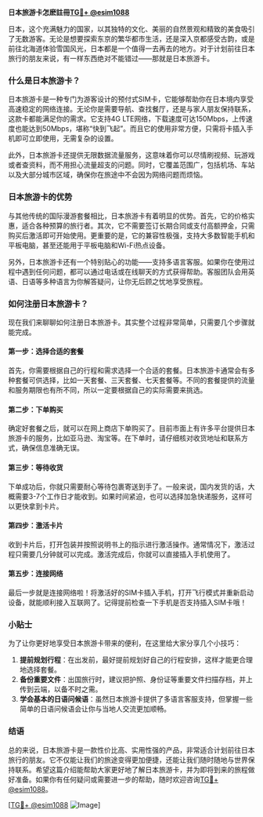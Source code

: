 **日本旅游卡怎麽註冊[TG💪+ @esim1088](https://t.me/s/esim1088)**

日本，这个充满魅力的国家，以其独特的文化、美丽的自然景观和精致的美食吸引了无数游客。无论是想要探索东京的繁华都市生活，还是深入京都感受古韵，或是前往北海道体验雪国风光，日本都是一个值得一去再去的地方。对于计划前往日本旅行的朋友来说，有一样东西绝对不能错过——那就是日本旅游卡。

### 什么是日本旅游卡？

日本旅游卡是一种专门为游客设计的预付式SIM卡，它能够帮助你在日本境内享受高速稳定的网络连接。无论你是需要导航、查找餐厅，还是与家人朋友保持联系，这款卡都能满足你的需求。它支持4G LTE网络，下载速度可达150Mbps，上传速度也能达到50Mbps，堪称“快到飞起”。而且它的使用非常方便，只需将卡插入手机即可立即使用，无需复杂的设置。

此外，日本旅游卡还提供无限数据流量服务，这意味着你可以尽情刷视频、玩游戏或者查资料，而不用担心流量超支的问题。同时，它覆盖范围广，包括机场、车站以及大部分城市区域，确保你在旅途中不会因为网络问题而烦恼。

### 日本旅游卡的优势

与其他传统的国际漫游套餐相比，日本旅游卡有着明显的优势。首先，它的价格实惠，适合各种预算的旅行者。其次，它不需要签订长期合同或支付高额押金，只需购买后激活即可开始使用。更重要的是，它的兼容性极强，支持大多数智能手机和平板电脑，甚至还能用于平板电脑和Wi-Fi热点设备。

另外，日本旅游卡还有一个特别贴心的功能——支持多语言客服。如果你在使用过程中遇到任何问题，都可以通过电话或在线聊天的方式获得帮助。客服团队会用英语、日语等多种语言为你解答疑问，让你无后顾之忧地享受旅程。

### 如何注册日本旅游卡？

现在我们来聊聊如何注册日本旅游卡。其实整个过程非常简单，只需要几个步骤就能完成。

#### 第一步：选择合适的套餐

首先，你需要根据自己的行程和需求选择一个合适的套餐。日本旅游卡通常会有多种套餐可供选择，比如一天套餐、三天套餐、七天套餐等。不同的套餐提供的流量和服务期限也有所不同，所以一定要根据自己的实际需要来挑选。

#### 第二步：下单购买

确定好套餐之后，就可以在网上商店下单购买了。目前市面上有许多平台提供日本旅游卡的服务，比如亚马逊、淘宝等。在下单时，请仔细核对收货地址和联系方式，确保信息准确无误。

#### 第三步：等待收货

下单成功后，你就只需要耐心等待包裹寄送到手了。一般来说，国内发货的话，大概需要3-7个工作日才能收到。如果时间紧迫，也可以选择加急快递服务，这样可以更快拿到卡片。

#### 第四步：激活卡片

收到卡片后，打开包装并按照说明书上的指示进行激活操作。通常情况下，激活过程只需要几分钟就可以完成。激活完成后，你就可以直接插入手机使用了。

#### 第五步：连接网络

最后一步就是连接网络啦！将激活好的SIM卡插入手机，打开飞行模式并重新启动设备，就能顺利接入互联网了。记得提前检查一下手机是否支持插入SIM卡哦！

### 小贴士

为了让你更好地享受日本旅游卡带来的便利，在这里给大家分享几个小技巧：

1. **提前规划行程**：在出发前，最好提前规划好自己的行程安排，这样才能更合理地选择套餐。
2. **备份重要文件**：出国旅行时，建议把护照、身份证等重要文件扫描存档，并上传到云端，以备不时之需。
3. **学会基本的日语问候语**：虽然日本旅游卡提供了多语言客服支持，但掌握一些简单的日语问候语会让你与当地人交流更加顺畅。

### 结语

总的来说，日本旅游卡是一款性价比高、实用性强的产品，非常适合计划前往日本旅行的朋友。它不仅能让我们的旅途变得更加便捷，还能让我们随时随地与世界保持联系。希望这篇介绍能帮助大家更好地了解日本旅游卡，并为即将到来的旅程做好准备。如果你有任何疑问或需要进一步的帮助，随时欢迎咨询[TG💪+ @esim1088](https://t.me/s/esim1088)。

[[TG💪+ @esim1088](https://t.me/s/esim1088) ![Image](https://i.postimg.cc/4NQfJmqS/Snipaste-2025-05-13-00-14-12.png)]